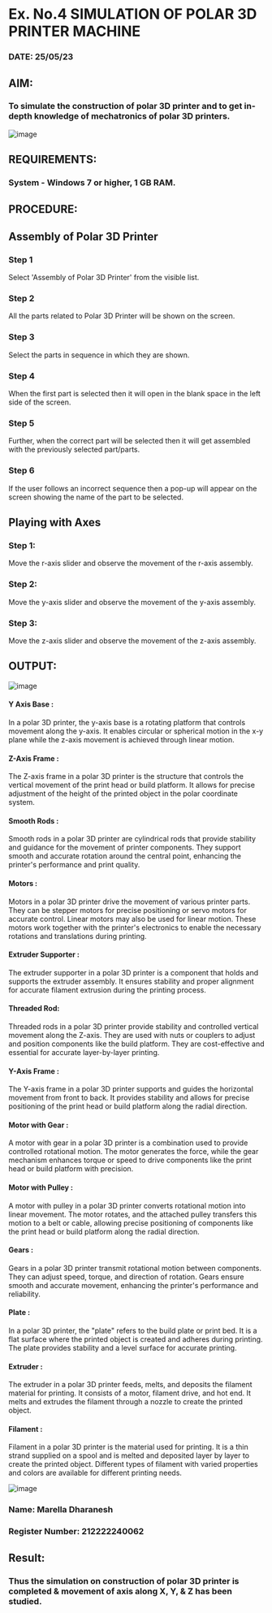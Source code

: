 # Ex. No.4 SIMULATION OF POLAR 3D PRINTER MACHINE

### DATE: 25/05/23

## AIM:
### To simulate the construction of polar 3D printer and to get in-depth knowledge of mechatronics of polar 3D printers.

![image](https://github.com/Sellakumar1987/Ex.-No.-4---SIMULATION-OF-POLAR-3D-PRINTER-MACHINE/assets/113594316/b551f195-9877-49a2-99bb-a9efcfb3381a)

## REQUIREMENTS:
### 	System - Windows 7 or higher, 1 GB RAM.

## PROCEDURE:

## Assembly of Polar 3D Printer
### Step 1
Select 'Assembly of Polar 3D Printer' from the visible list.
### Step 2
All the parts related to Polar 3D Printer will be shown on the screen.
### Step 3
Select the parts in sequence in which they are shown.
### Step 4
When the first part is selected then it will open in the blank space in the left side of the screen.
### Step 5
Further, when the correct part will be selected then it will get assembled with the previously selected part/parts.
### Step 6
If the user follows an incorrect sequence then a pop-up will appear on the screen showing the name of the part to be selected.

## Playing with Axes

### Step 1:
Move the r-axis slider and observe the movement of the r-axis assembly.

### Step 2:
Move the y-axis slider and observe the movement of the y-axis assembly.

### Step 3:
Move the z-axis slider and observe the movement of the z-axis assembly.

## OUTPUT:

![image](https://github.com/PSriVarshan/Ex.-No.-4---SIMULATION-OF-POLAR-3D-PRINTER-MACHINE/assets/114944059/478d297f-bfcd-42bb-8f7e-7b2961f1f98b)


#### Y Axis Base :

In a polar 3D printer, the y-axis base is a rotating platform that controls movement along the y-axis. It enables circular or spherical motion in the x-y plane while the z-axis movement is achieved through linear motion.

#### Z-Axis Frame :

The Z-axis frame in a polar 3D printer is the structure that controls the vertical movement of the print head or build platform. It allows for precise adjustment of the height of the printed object in the polar coordinate system.

#### Smooth Rods :

Smooth rods in a polar 3D printer are cylindrical rods that provide stability and guidance for the movement of printer components. They support smooth and accurate rotation around the central point, enhancing the printer's performance and print quality.

#### Motors :

Motors in a polar 3D printer drive the movement of various printer parts. They can be stepper motors for precise positioning or servo motors for accurate control. Linear motors may also be used for linear motion. These motors work together with the printer's electronics to enable the necessary rotations and translations during printing.

#### Extruder Supporter :

The extruder supporter in a polar 3D printer is a component that holds and supports the extruder assembly. It ensures stability and proper alignment for accurate filament extrusion during the printing process.

#### Threaded Rod:

Threaded rods in a polar 3D printer provide stability and controlled vertical movement along the Z-axis. They are used with nuts or couplers to adjust and position components like the build platform. They are cost-effective and essential for accurate layer-by-layer printing.

#### Y-Axis Frame :

The Y-axis frame in a polar 3D printer supports and guides the horizontal movement from front to back. It provides stability and allows for precise positioning of the print head or build platform along the radial direction.

#### Motor with Gear :

A motor with gear in a polar 3D printer is a combination used to provide controlled rotational motion. The motor generates the force, while the gear mechanism enhances torque or speed to drive components like the print head or build platform with precision.

#### Motor with Pulley :

A motor with pulley in a polar 3D printer converts rotational motion into linear movement. The motor rotates, and the attached pulley transfers this motion to a belt or cable, allowing precise positioning of components like the print head or build platform along the radial direction.

#### Gears :

Gears in a polar 3D printer transmit rotational motion between components. They can adjust speed, torque, and direction of rotation. Gears ensure smooth and accurate movement, enhancing the printer's performance and reliability.

#### Plate :

In a polar 3D printer, the "plate" refers to the build plate or print bed. It is a flat surface where the printed object is created and adheres during printing. The plate provides stability and a level surface for accurate printing.

#### Extruder :

The extruder in a polar 3D printer feeds, melts, and deposits the filament material for printing. It consists of a motor, filament drive, and hot end. It melts and extrudes the filament through a nozzle to create the printed object.

#### Filament :

Filament in a polar 3D printer is the material used for printing. It is a thin strand supplied on a spool and is melted and deposited layer by layer to create the printed object. Different types of filament with varied properties and colors are available for different printing needs.

![image](https://github.com/PSriVarshan/Ex.-No.-4---SIMULATION-OF-POLAR-3D-PRINTER-MACHINE/assets/114944059/91e224f3-c501-47b3-a5a9-44d3ff1c0a18)




### Name: Marella Dharanesh
### Register Number: 212222240062

## Result: 
### Thus the simulation on construction of polar 3D printer is completed & movement of axis along X, Y, & Z has been studied.
